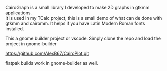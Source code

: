 CairoGraph is a small library I developed to make 2D graphs in gtkmm applications.\
It is used in my TCalc project, this is a small demo of what can de done with\
gtkmm and cairomm. It helps if you have Latin Modern Roman fonts installed.

This a gnome builder project or vscode. 
Simply clone the repo and load the project in gnome-builder

https://github.com/AlexB67/CairoPlot.git

flatpak builds work in gnome-builder as well.

